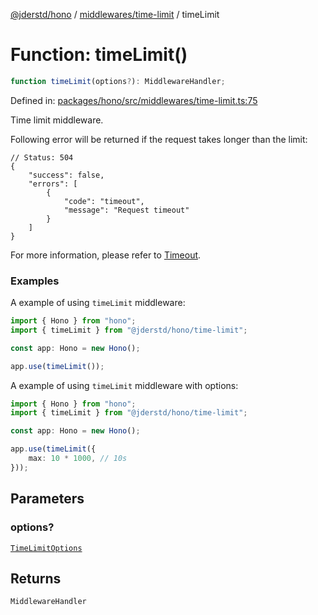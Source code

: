 [@jderstd/hono](../../../README.md) / [middlewares/time-limit](../README.md) / timeLimit

# Function: timeLimit()

```ts
function timeLimit(options?): MiddlewareHandler;
```

Defined in: [packages/hono/src/middlewares/time-limit.ts:75](https://github.com/jderstd/hono/blob/f5b12e262138ddfb5fccdd78e3274b708c2b86c1/packages/hono/src/middlewares/time-limit.ts#L75)

Time limit middleware.

Following error will be returned if the request takes longer than the limit:

```jsonc
// Status: 504
{
    "success": false,
    "errors": [
        {
            "code": "timeout",
            "message": "Request timeout"
        }
    ]
}
```

For more information, please refer to
[Timeout](https://hono.dev/docs/middleware/builtin/timeout).

### Examples

A example of using `timeLimit` middleware:

```ts
import { Hono } from "hono";
import { timeLimit } from "@jderstd/hono/time-limit";

const app: Hono = new Hono();

app.use(timeLimit());
```

A example of using `timeLimit` middleware with options:

```ts
import { Hono } from "hono";
import { timeLimit } from "@jderstd/hono/time-limit";

const app: Hono = new Hono();

app.use(timeLimit({
    max: 10 * 1000, // 10s
}));
```

## Parameters

### options?

[`TimeLimitOptions`](../type-aliases/TimeLimitOptions.md)

## Returns

`MiddlewareHandler`

